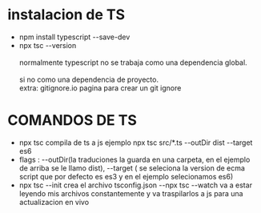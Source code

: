 # instalacion de TS
- npm install typescript --save-dev
- npx tsc --version   
<br>normalmente typescript no se trabaja como una dependencia global.<br>  
si no como una dependencia de proyecto.<br>
extra: gitignore.io pagina para crear un git ignore

# COMANDOS DE TS
- npx tsc <ARCHIVO> compila de ts a js 
ejemplo npx tsc src/*.ts --outDir dist --target es6
- flags : --outDir(la traduciones la guarda en una carpeta, en el ejemplo de arriba se le llamo dist), --target ( se seleciona la version de ecma script que por defecto es es3 y en el ejemplo selecionamos es6)
- npx tsc --init crea el archivo tsconfig.json
--npx tsc --watch va a estar leyendo mis archivos constantemente y va traspilarlos a js para una actualizacion en vivo
